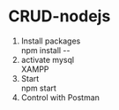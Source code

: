 # CRUD-nodejs

1. Install packages <br>
  npm install --
2. activate mysql <br>
  XAMPP
3. Start <br>
  npm start
4. Control with Postman
